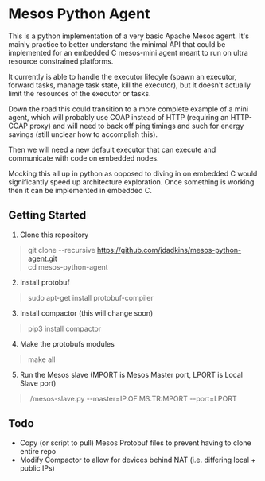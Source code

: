 # Mesos Python Agent

This is a python implementation of a very basic Apache Mesos agent. 
It's mainly practice to better understand the minimal API that could 
be implemented for an embedded C mesos-mini agent meant to run on ultra resource
constrained platforms. 

It currently is able to handle the executor lifecyle (spawn an executor, forward tasks,
manage task state, kill the executor), but it doesn't actually limit the resources
of the executor or tasks.

Down the road this could transition to a more complete example of a mini agent,
which will probably use COAP instead of HTTP (requiring an HTTP-COAP proxy) and
will need to back off ping timings and such for energy savings (still unclear how to accomplish this). 

Then we will need a new default executor that can execute and communicate with
code on embedded nodes.

Mocking this all up in python as opposed to diving in on embedded C would significantly
speed up architecture exploration. Once something is working then it can be implemented
in embedded C.

## Getting Started

1. Clone this repository

> git clone --recursive https://github.com/jdadkins/mesos-python-agent.git  
> cd mesos-python-agent

2. Install protobuf

> sudo apt-get install protobuf-compiler

3. Install compactor (this will change soon)

> pip3 install compactor

4. Make the protobufs modules

> make all

5. Run the Mesos slave (MPORT is Mesos Master port, LPORT is Local Slave port)

> ./mesos-slave.py --master=IP.OF.MS.TR:MPORT --port=LPORT

## Todo

- Copy (or script to pull) Mesos Protobuf files to prevent having to clone entire repo
- Modify Compactor to allow for devices behind NAT (i.e. differing local + public IPs)
